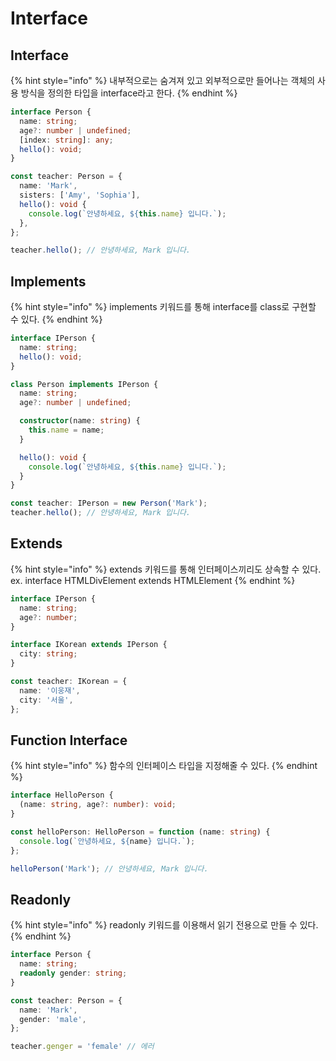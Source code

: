 # Interface

## Interface

{% hint style="info" %}
내부적으로는 숨겨져 있고 외부적으로만 들어나는 객체의 사용 방식을 정의한 타입을 interface라고 한다.
{% endhint %}

```typescript
interface Person {
  name: string;
  age?: number | undefined;
  [index: string]: any;
  hello(): void;
}

const teacher: Person = {
  name: 'Mark',
  sisters: ['Amy', 'Sophia'],
  hello(): void {
    console.log(`안녕하세요, ${this.name} 입니다.`);
  },
};

teacher.hello(); // 안녕하세요, Mark 입니다.
```

## Implements

{% hint style="info" %}
implements 키워드를 통해 interface를 class로 구현할 수 있다.
{% endhint %}

```typescript
interface IPerson {
  name: string;
  hello(): void;
}

class Person implements IPerson {
  name: string;
  age?: number | undefined;

  constructor(name: string) {
    this.name = name;
  }

  hello(): void {
    console.log(`안녕하세요, ${this.name} 입니다.`);
  }
}

const teacher: IPerson = new Person('Mark');
teacher.hello(); // 안녕하세요, Mark 입니다.
```

## Extends

{% hint style="info" %}
extends 키워드를 통해 인터페이스끼리도 상속할 수 있다. ex. interface HTMLDivElement extends HTMLElement
{% endhint %}

```typescript
interface IPerson {
  name: string;
  age?: number;
}

interface IKorean extends IPerson {
  city: string;
}

const teacher: IKorean = {
  name: '이웅재',
  city: '서울',
};
```

## Function Interface

{% hint style="info" %}
함수의 인터페이스 타입을 지정해줄 수 있다.
{% endhint %}

```typescript
interface HelloPerson {
  (name: string, age?: number): void;
}

const helloPerson: HelloPerson = function (name: string) {
  console.log(`안녕하세요, ${name} 입니다.`);
};

helloPerson('Mark'); // 안녕하세요, Mark 입니다.
```

## Readonly

{% hint style="info" %}
readonly 키워드를 이용해서 읽기 전용으로 만들 수 있다.
{% endhint %}

```typescript
interface Person {
  name: string;
  readonly gender: string;
}

const teacher: Person = {
  name: 'Mark',
  gender: 'male',
};

teacher.genger = 'female' // 에러
```
